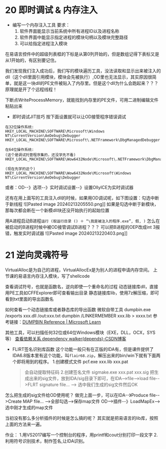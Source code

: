 # 20 即时调试 & 内存注入
* 编写一个内存注入工具
要求：
	1. 软件界面能显示当前系统中所有进程ID以及进程名称
	2. 软件界面中能显示指定进程的模块句柄以及模块完整路径
	3. 可以给指定进程注入模块


在易语言控件中的超级列表框的下标是从第0列开始的，但是数组记得下表标又是从1开始的，有区别要记住。

我们发现我们注入成功后，我们写的模块遍历工具，没法读取和显示出来被注入的dll（这个dll里面引用模块，模块会先被执行）,OD里也无法显示，其实原因很简单，就是这一块dll的PE文件被贴入了内存里。但是这个dll为什么会跑起来？？？原理就是开了个远程线程！

下断点WriteProcessMemory，就能找到内存里的PE文件，可用二进制编辑文件粘贴出来

* 即时调试JIT技巧
按下面设置就可以让OD接管程序错误调试
```
在32位操作系统:
HKEY_LOCAL_MACHINE\SOFTWARE\Microsoft\Windows NT\CurrentVersion\AeDebug\Debugger
HKEY_LOCAL_MACHINE\SOFTWARE\Microsoft\.NETFramework\DbgManagedDebugger

在64位操作系统: 
(这个是调试托管程序集的，还没学先不看) HKEY_LOCAL_MACHINE\SOFTWARE\Wow6432Node\Microsoft\.NETFramework\DbgManagedDebugger

(现在先学的这个)
HKEY_LOCAL_MACHINE\SOFTWARE\Wow6432Node\Microsoft\Windows NT\CurrentVersion\AeDebug\Debugger
```

或者：OD--》选项--》实时调试设置--》设置OllyICE为实时调试器

还有在用上面写的工具注入dll的时候，如果用OD调试呢，如下图设置：勾选中断于新线程
![[Pasted image 20240213205550.png]]
如果是勾选中断于新模块，那每次都会断在一个新模dll块还没开始执行的起始位置

用A进程启动B进程`运行 (取运行目录 () ＋ “\我是被注入的程序.exe”, 假, )`
怎么在被启动的B进程时候中被OD接管调试B进程？？？
可以把B进程的OEP改成int 3报错，触发实时调试器
![[Pasted image 20240213220403.png]]

# 21 逆向灵魂符号
VirtualAlloc是为自己的进程，VirtualAllocEx是为别人的进程申请内存空间。
上节课的易语言内存注入模块，写了shellcode

查看调试符号，也就是函数名，逆向即使一个重命名的过程
动态链接库dll，直接用PE工具如CFFExplorer即可查看输出目录
静态链接库lib，使用7z解压缩，即可看到txt里面的导出函数名


如何查看一个动态链接库或者静态库的导出函数
微软自带工具
dumpbin.exe /exports xxx.dll /out:xxx.txt
dumpbin /LINKERMEMBER xxx.lib > xxxx.txt
参考链接：[DUMPBIN Reference | Microsoft Learn](https://learn.microsoft.com/en-us/cpp/build/reference/dumpbin-reference?view=msvc-170)

其他工具，可以扫描任何32位或64位Windows模块（EXE，DLL，OCX，SYS等）
[查看依赖关系 dependency walker(depends)-CSDN博客](https://blog.csdn.net/xp178171640/article/details/116836525)

* FLIRT签名识别库函数
这个功能一般只有在正版的IDA有，但是课件提供了IDA6.8版本里有这个功能，叫`flair68.zip`，解压出来的bin/win下就有下面两个即将用到的程序。
1.创建模式文件 pcf.exe xxx.lib xxx.pat
	>会自动提取特征码
2.创建签名文件 sigmake.exe xxx.pat xxx.sig
	>把生成出来的sig文件，放到IDA/sig目录下即可，在IDA-->file-->load file-->FLRT signature file... --> 选中我们生成的sig文件然后OK


怎么把生成的sig文件给OD使用呢？
做完上面一步，可以在IDA--》Produce file-->Create MAP file... -->全部勾选-->保存map文件
OD-->插件--》LoadMapEx-->选中刚才生成的map文件

当初没有那么多分析插件的时候是怎么搞的呢？
其实就是把易语言的lib库，按照上面的方法来一遍。

作业：
1.用VS2017编写一个控制台的程序，用printf和cout分别打印一段文字
2.利用符号识别技术，制作签名,让IDA识别。

